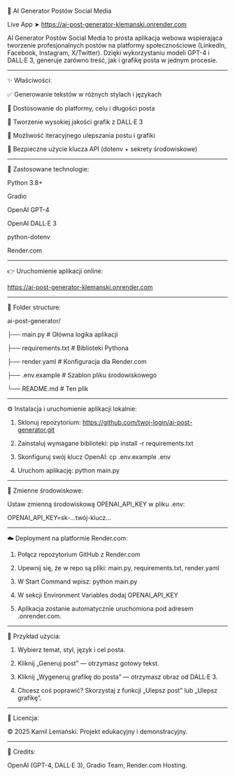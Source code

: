 📱 AI Generator Postów Social Media

Live App ➤ https://ai-post-generator-klemanski.onrender.com

AI Generator Postów Social Media to prosta aplikacja webowa wspierająca tworzenie profesjonalnych postów na platformy społecznościowe (LinkedIn, Facebook, Instagram, X/Twitter). Dzięki wykorzystaniu modeli GPT-4 i DALL·E 3, generuje zarówno treść, jak i grafikę posta w jednym procesie.

------------
✨ Właściwości:

✅ Generowanie tekstów w różnych stylach i językach

🎯 Dostosowanie do platformy, celu i długości posta

🎨 Tworzenie wysokiej jakości grafik z DALL·E 3

🔁 Możliwość iteracyjnego ulepszania postu i grafiki

🔐 Bezpieczne użycie klucza API (dotenv + sekrety środowiskowe)

-------------
🧪 Zastosowane technologie:

Python 3.8+

Gradio

OpenAI GPT-4

OpenAI DALL·E 3

python-dotenv

Render.com

------------
👉 Uruchomienie aplikacji online:

https://ai-post-generator-klemanski.onrender.com

------------
📂 Folder structure:

ai-post-generator/

├── main.py              # Główna logika aplikacji

├── requirements.txt     # Biblioteki Pythona

├── render.yaml          # Konfiguracja dla Render.com

├── .env.example         # Szablon pliku środowiskowego

└── README.md            # Ten plik


------------
⚙️ Instalacja i uruchomienie aplikacji lokalnie:

1. Sklonuj repozytorium: https://github.com/twoj-login/ai-post-generator.git

2. Zainstaluj wymagane biblioteki: pip install -r requirements.txt

3. Skonfiguruj swój klucz OpenAI: cp .env.example .env

4. Uruchom aplikację: python main.py

------------
🔐 Zmienne środowiskowe:

Ustaw zmienną środowiskową OPENAI_API_KEY w pliku .env:

OPENAI_API_KEY=sk-...twój-klucz...

------------
☁️ Deployment na platformie Render.com:

1. Połącz repozytorium GitHub z Render.com
   
2. Upewnij się, że w repo są pliki: main.py, requirements.txt, render.yaml
   
3. W Start Command wpisz: python main.py
   
4. W sekcji Environment Variables dodaj OPENAI_API_KEY
   
5. Aplikacja zostanie automatycznie uruchomiona pod adresem .onrender.com.

------------
📌 Przykład użycia:

1. Wybierz temat, styl, język i cel posta.

2. Kliknij „Generuj post” — otrzymasz gotowy tekst.

3. Kliknij „Wygeneruj grafikę do posta” — otrzymasz obraz od DALL·E 3.

4. Chcesz coś poprawić? Skorzystaj z funkcji „Ulepsz post” lub „Ulepsz grafikę”.

------------
📝 Licencja:

© 2025 Kamil Lemański. Projekt edukacyjny i demonstracyjny.

------------
🙏 Credits:

OpenAI (GPT-4, DALL·E 3), 
Gradio Team, 
Render.com Hosting.
